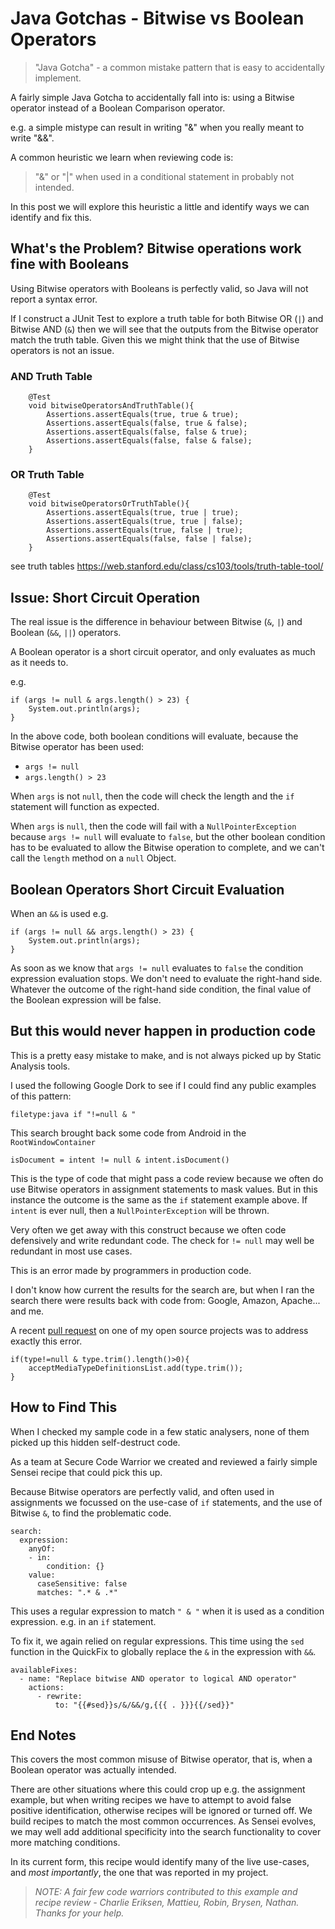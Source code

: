 # Java Gotchas - Bitwise vs Boolean Operators

> "Java Gotcha" - a common mistake pattern that is easy to accidentally implement.

A fairly simple Java Gotcha to accidentally fall into is: using a Bitwise operator instead of a Boolean Comparison operator.

e.g. a simple mistype can result in writing "&" when you really meant to write "&&".

A common heuristic we learn when reviewing code is:

> "&" or "|" when used in a conditional statement in probably not intended.
 
In this post we will explore this heuristic a little and identify ways we can identify and fix this.

## What's the Problem? Bitwise operations work fine with Booleans

Using Bitwise operators with Booleans is perfectly valid, so Java will not report a syntax error.

If I construct a JUnit Test to explore a truth table for both Bitwise OR (`|`) and Bitwise AND (`&`) then we will see that the outputs from the Bitwise operator match the truth table. Given this we might think that the use of Bitwise operators is not an issue.

### AND Truth Table

```
    @Test
    void bitwiseOperatorsAndTruthTable(){
        Assertions.assertEquals(true, true & true);
        Assertions.assertEquals(false, true & false);
        Assertions.assertEquals(false, false & true);
        Assertions.assertEquals(false, false & false);
    }
```

### OR Truth Table

```
    @Test
    void bitwiseOperatorsOrTruthTable(){
        Assertions.assertEquals(true, true | true);
        Assertions.assertEquals(true, true | false);
        Assertions.assertEquals(true, false | true);
        Assertions.assertEquals(false, false | false);
    }
```

see truth tables https://web.stanford.edu/class/cs103/tools/truth-table-tool/

## Issue: Short Circuit Operation

The real issue is the difference in behaviour between Bitwise (`&`, `|`) and Boolean (`&&`, `||`) operators.

A Boolean operator is a short circuit operator, and only evaluates as much as it needs to.

e.g.

```
if (args != null & args.length() > 23) {
    System.out.println(args);
}
```

In the above code, both boolean conditions will evaluate, because the Bitwise operator has been used:

- `args != null`
- `args.length() > 23`

When `args` is not `null`, then the code will check the length and the `if` statement will function as expected.

When `args` is `null`, then the code will fail with a `NullPointerException` because `args != null` will evaluate to `false`, but the other boolean condition has to be evaluated to allow the Bitwise operation to complete, and we can't call the `length` method on a `null` Object.


## Boolean Operators Short Circuit Evaluation

When an `&&` is used e.g.

```
if (args != null && args.length() > 23) {
    System.out.println(args);
}
```

As soon as we know that `args != null` evaluates to `false` the condition expression evaluation stops. We don't need to evaluate the right-hand side. Whatever the outcome of the right-hand side condition, the final value of the Boolean expression will be false.

## But this would never happen in production code

This is a pretty easy mistake to make, and is not always picked up by Static Analysis tools.

I used the following Google Dork to see if I could find any public examples of this pattern:

`filetype:java if "!=null & "`

This search brought back some code from Android in the `RootWindowContainer`

```
isDocument = intent != null & intent.isDocument()
```

This is the type of code that might pass a code review because we often do use Bitwise operators in assignment statements to mask values. But in this instance the outcome is the same as the `if` statement example above. If `intent` is ever null, then a `NullPointerException` will be thrown.

Very often we get away with this construct because we often code defensively and write redundant code. The check for `!= null` may well be redundant in most use cases.

This is an error made by programmers in production code.

I don't know how current the results for the search are, but when I ran the search there were results back with code from: Google, Amazon, Apache... and me.

A recent [pull request](https://github.com/eviltester/thingifier/pull/8/commits/5134461d7eb2e2208e421990e15b943ba3fd4b6d) on one of my open source projects was to address exactly this error.

```
if(type!=null & type.trim().length()>0){
    acceptMediaTypeDefinitionsList.add(type.trim());
}
```

## How to Find This

When I checked my sample code in a few static analysers, none of them picked up this hidden self-destruct code.

As a team at Secure Code Warrior we created and reviewed a fairly simple Sensei recipe that could pick this up.

Because Bitwise operators are perfectly valid, and often used in assignments we focussed on the use-case of `if` statements, and the use of Bitwise `&`, to find the problematic code.

```
search:
  expression:
    anyOf:
    - in:
        condition: {}
    value:
      caseSensitive: false
      matches: ".* & .*"
```

This uses a regular expression to match `" & "` when it is used as a condition expression. e.g. in an `if` statement.

To fix it, we again relied on regular expressions. This time using the `sed` function in the QuickFix to globally replace the `&` in the expression with `&&`.

```
availableFixes:
  - name: "Replace bitwise AND operator to logical AND operator"
    actions:
      - rewrite:
          to: "{{#sed}}s/&/&&/g,{{{ . }}}{{/sed}}"
```

## End Notes

This covers the most common misuse of Bitwise operator, that is, when a Boolean operator was actually intended.

There are other situations where this could crop up e.g. the assignment example, but when writing recipes we have to attempt to avoid false positive identification, otherwise recipes will be ignored or turned off. We build recipes to match the most common occurrences. As Sensei evolves, we may well add additional specificity into the search functionality to cover more matching conditions.

In its current form, this recipe would identify many of the live use-cases, and _most importantly_, the one that was reported in my project.

> _NOTE: A fair few code warriors contributed to this example and recipe review - Charlie Eriksen, Mattieu, Robin, Brysen, Nathan. Thanks for your help._


